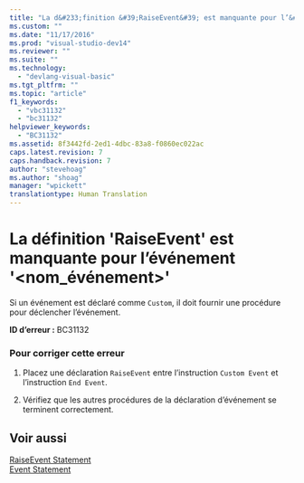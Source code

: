 ```yaml
---
title: "La d&#233;finition &#39;RaiseEvent&#39; est manquante pour l’&#233;v&#233;nement &#39;&lt;nom_&#233;v&#233;nement&gt;&#39; | Microsoft Docs"
ms.custom: ""
ms.date: "11/17/2016"
ms.prod: "visual-studio-dev14"
ms.reviewer: ""
ms.suite: ""
ms.technology: 
  - "devlang-visual-basic"
ms.tgt_pltfrm: ""
ms.topic: "article"
f1_keywords: 
  - "vbc31132"
  - "bc31132"
helpviewer_keywords: 
  - "BC31132"
ms.assetid: 8f3442fd-2ed1-4dbc-83a8-f0860ec022ac
caps.latest.revision: 7
caps.handback.revision: 7
author: "stevehoag"
ms.author: "shoag"
manager: "wpickett"
translationtype: Human Translation
---
```

# La d&#233;finition &#39;RaiseEvent&#39; est manquante pour l’&#233;v&#233;nement &#39;&lt;nom_&#233;v&#233;nement&gt;&#39;
Si un événement est déclaré comme `Custom`, il doit fournir une procédure pour déclencher l’événement.  
  
 **ID d’erreur :** BC31132  
  
### Pour corriger cette erreur  
  
1.  Placez une déclaration `RaiseEvent` entre l’instruction `Custom Event` et l’instruction `End Event`.  
  
2.  Vérifiez que les autres procédures de la déclaration d’événement se terminent correctement.  
  
## Voir aussi  
 [RaiseEvent Statement](../../visual-basic/language-reference/statements/raiseevent-statement.md)   
 [Event Statement](../../visual-basic/language-reference/statements/event-statement.md)
